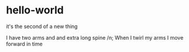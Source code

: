 # hello-world
it's the second of a new thing 

I have two arms and and extra long spine /n;
When I twirl my arms I move forward in time 
